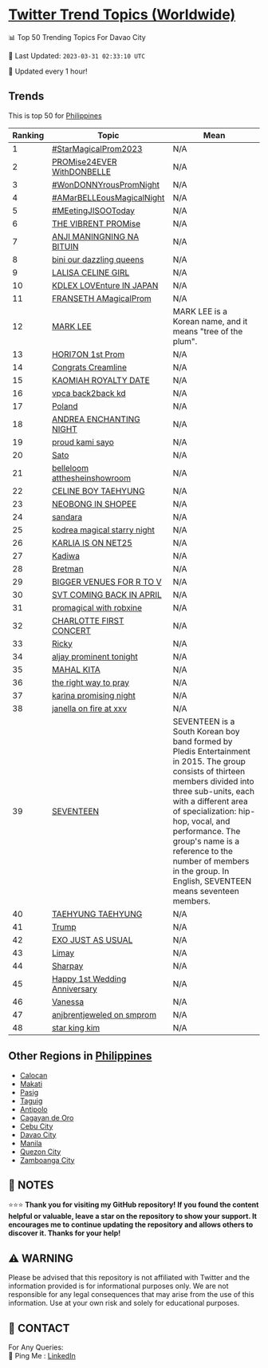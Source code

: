 [Twitter Trend Topics (Worldwide)](https://github.com/ErcinDedeoglu/Twitter-Trend-Topics)
==========


📊 Top 50 Trending Topics For Davao City

📆 Last Updated: `2023-03-31 02:33:10 UTC`

🔧 Updated every 1 hour!


## Trends

This is top 50 for [Philippines](</Philippines>)

| Ranking | Topic | Mean |
| ------- | ------------ | ------------ |
| 1 | [#StarMagicalProm2023](http://twitter.com/search?q=%23StarMagicalProm2023) | N/A |
| 2 | [PROMise24EVER WithDONBELLE](http://twitter.com/search?q=PROMise24EVER+WithDONBELLE) | N/A |
| 3 | [#WonDONNYrousPromNight](http://twitter.com/search?q=%23WonDONNYrousPromNight) | N/A |
| 4 | [#AMarBELLEousMagicalNight](http://twitter.com/search?q=%23AMarBELLEousMagicalNight) | N/A |
| 5 | [#MEetingJISOOToday](http://twitter.com/search?q=%23MEetingJISOOToday) | N/A |
| 6 | [THE VIBRENT PROMise](http://twitter.com/search?q=THE+VIBRENT+PROMise) | N/A |
| 7 | [ANJI MANINGNING NA BITUIN](http://twitter.com/search?q=ANJI+MANINGNING+NA+BITUIN) | N/A |
| 8 | [bini our dazzling queens](http://twitter.com/search?q=bini+our+dazzling+queens) | N/A |
| 9 | [LALISA CELINE GIRL](http://twitter.com/search?q=LALISA+CELINE+GIRL) | N/A |
| 10 | [KDLEX LOVEnture IN JAPAN](http://twitter.com/search?q=KDLEX+LOVEnture+IN+JAPAN) | N/A |
| 11 | [FRANSETH AMagicalProm](http://twitter.com/search?q=FRANSETH+AMagicalProm) | N/A |
| 12 | [MARK LEE](http://twitter.com/search?q=MARK+LEE) | MARK LEE is a Korean name, and it means "tree of the plum". |
| 13 | [HORI7ON 1st Prom](http://twitter.com/search?q=HORI7ON+1st+Prom) | N/A |
| 14 | [Congrats Creamline](http://twitter.com/search?q=Congrats+Creamline) | N/A |
| 15 | [KAOMIAH ROYALTY DATE](http://twitter.com/search?q=KAOMIAH+ROYALTY+DATE) | N/A |
| 16 | [vpca back2back kd](http://twitter.com/search?q=vpca+back2back+kd) | N/A |
| 17 | [Poland](http://twitter.com/search?q=Poland) | N/A |
| 18 | [ANDREA ENCHANTING NIGHT](http://twitter.com/search?q=ANDREA+ENCHANTING+NIGHT) | N/A |
| 19 | [proud kami sayo](http://twitter.com/search?q=proud+kami+sayo) | N/A |
| 20 | [Sato](http://twitter.com/search?q=Sato) | N/A |
| 21 | [belleloom atthesheinshowroom](http://twitter.com/search?q=belleloom+atthesheinshowroom) | N/A |
| 22 | [CELINE BOY TAEHYUNG](http://twitter.com/search?q=CELINE+BOY+TAEHYUNG) | N/A |
| 23 | [NEOBONG IN SHOPEE](http://twitter.com/search?q=NEOBONG+IN+SHOPEE) | N/A |
| 24 | [sandara](http://twitter.com/search?q=sandara) | N/A |
| 25 | [kodrea magical starry night](http://twitter.com/search?q=kodrea+magical+starry+night) | N/A |
| 26 | [KARLIA IS ON NET25](http://twitter.com/search?q=KARLIA+IS+ON+NET25) | N/A |
| 27 | [Kadiwa](http://twitter.com/search?q=Kadiwa) | N/A |
| 28 | [Bretman](http://twitter.com/search?q=Bretman) | N/A |
| 29 | [BIGGER VENUES FOR R TO V](http://twitter.com/search?q=BIGGER+VENUES+FOR+R+TO+V) | N/A |
| 30 | [SVT COMING BACK IN APRIL](http://twitter.com/search?q=SVT+COMING+BACK+IN+APRIL) | N/A |
| 31 | [promagical with robxine](http://twitter.com/search?q=promagical+with+robxine) | N/A |
| 32 | [CHARLOTTE FIRST CONCERT](http://twitter.com/search?q=CHARLOTTE+FIRST+CONCERT) | N/A |
| 33 | [Ricky](http://twitter.com/search?q=Ricky) | N/A |
| 34 | [aljay prominent tonight](http://twitter.com/search?q=aljay+prominent+tonight) | N/A |
| 35 | [MAHAL KITA](http://twitter.com/search?q=MAHAL+KITA) | N/A |
| 36 | [the right way to pray](http://twitter.com/search?q=the+right+way+to+pray) | N/A |
| 37 | [karina promising night](http://twitter.com/search?q=karina+promising+night) | N/A |
| 38 | [janella on fire at xxv](http://twitter.com/search?q=janella+on+fire+at+xxv) | N/A |
| 39 | [SEVENTEEN](http://twitter.com/search?q=SEVENTEEN) | SEVENTEEN is a South Korean boy band formed by Pledis Entertainment in 2015. The group consists of thirteen members divided into three sub-units, each with a different area of specialization: hip-hop, vocal, and performance. The group's name is a reference to the number of members in the group. In English, SEVENTEEN means seventeen members. |
| 40 | [TAEHYUNG TAEHYUNG](http://twitter.com/search?q=TAEHYUNG+TAEHYUNG) | N/A |
| 41 | [Trump](http://twitter.com/search?q=Trump) | N/A |
| 42 | [EXO JUST AS USUAL](http://twitter.com/search?q=EXO+JUST+AS+USUAL) | N/A |
| 43 | [Limay](http://twitter.com/search?q=Limay) | N/A |
| 44 | [Sharpay](http://twitter.com/search?q=Sharpay) | N/A |
| 45 | [Happy 1st Wedding Anniversary](http://twitter.com/search?q=Happy+1st+Wedding+Anniversary) | N/A |
| 46 | [Vanessa](http://twitter.com/search?q=Vanessa) | N/A |
| 47 | [anjbrentjeweled on smprom](http://twitter.com/search?q=anjbrentjeweled+on+smprom) | N/A |
| 48 | [star king kim](http://twitter.com/search?q=star+king+kim) | N/A |



## Other Regions in [Philippines](</Philippines>)

* [Calocan](</Philippines/Calocan.md>)
* [Makati](</Philippines/Makati.md>)
* [Pasig](</Philippines/Pasig.md>)
* [Taguig](</Philippines/Taguig.md>)
* [Antipolo](</Philippines/Antipolo.md>)
* [Cagayan de Oro](</Philippines/Cagayan de Oro.md>)
* [Cebu City](</Philippines/Cebu City.md>)
* [Davao City](</Philippines/Davao City.md>)
* [Manila](</Philippines/Manila.md>)
* [Quezon City](</Philippines/Quezon City.md>)
* [Zamboanga City](</Philippines/Zamboanga City.md>)



## 📝 NOTES

⭐⭐⭐ **Thank you for visiting my GitHub repository! If you found the content helpful or valuable, leave a star on the repository to show your support. It encourages me to continue updating the repository and allows others to discover it. Thanks for your help!**


## ⚠️ WARNING

Please be advised that this repository is not affiliated with Twitter and the information provided is for informational purposes only. We are not responsible for any legal consequences that may arise from the use of this information. Use at your own risk and solely for educational purposes.


## 📨 CONTACT

 For Any Queries:  
            🏓 Ping Me : [LinkedIn](https://www.linkedin.com/in/ercindedeoglu/)
